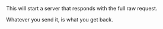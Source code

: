 This will start a server that responds with the full raw request.

Whatever you send it, is what you get back.